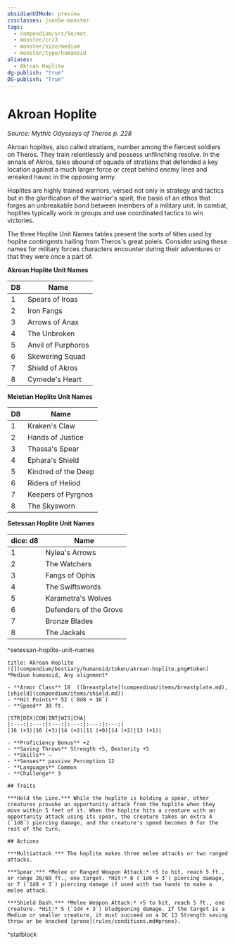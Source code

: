 ```yaml
---
obsidianUIMode: preview
cssclasses: json5e-monster
tags:
  - compendium/src/5e/mot
  - monster/cr/3
  - monster/size/medium
  - monster/type/humanoid
aliases:
  - Akroan Hoplite
dg-publish: "true"
DG-publish: "True"
---
```

# Akroan Hoplite
*Source: Mythic Odysseys of Theros p. 228*  

Akroan hoplites, also called stratians, number among the fiercest soldiers on Theros. They train relentlessly and possess unflinching resolve. In the annals of Akros, tales abound of squads of stratians that defended a key location against a much larger force or crept behind enemy lines and wreaked havoc in the opposing army.

Hoplites are highly trained warriors, versed not only in strategy and tactics but in the glorification of the warrior's spirit, the basis of an ethos that forges an unbreakable bond between members of a military unit. In combat, hoplites typically work in groups and use coordinated tactics to win victories.

The three Hoplite Unit Names tables present the sorts of titles used by hoplite contingents hailing from Theros's great poleis. Consider using these names for military forces characters encounter during their adventures or that they were once a part of.

**Akroan Hoplite Unit Names**

| D8 | Name |
|----|------|
| 1 | Spears of Iroas |
| 2 | Iron Fangs |
| 3 | Arrows of Anax |
| 4 | The Unbroken |
| 5 | Anvil of Purphoros |
| 6 | Skewering Squad |
| 7 | Shield of Akros |
| 8 | Cymede's Heart |{ #akroan-hoplite-unit-names}


**Meletian Hoplite Unit Names**

| D8 | Name |
|----|------|
| 1 | Kraken's Claw |
| 2 | Hands of Justice |
| 3 | Thassa's Spear |
| 4 | Ephara's Shield |
| 5 | Kindred of the Deep |
| 6 | Riders of Heliod |
| 7 | Keepers of Pyrgnos |
| 8 | The Skysworn |{ #meletian-hoplite-unit-names}


**Setessan Hoplite Unit Names**

| dice: d8 | Name |
|----------|------|
| 1 | Nylea's Arrows |
| 2 | The Watchers |
| 3 | Fangs of Ophis |
| 4 | The Swiftswords |
| 5 | Karametra's Wolves |
| 6 | Defenders of the Grove |
| 7 | Bronze Blades |
| 8 | The Jackals |
^setessan-hoplite-unit-names

```ad-statblock
title: Akroan Hoplite
![](compendium/bestiary/humanoid/token/akroan-hoplite.png#token)
*Medium humanoid, Any alignment*

- **Armor Class** 18  ([breastplate](compendium/items/breastplate.md), [shield](compendium/items/shield.md))
- **Hit Points** 52 (`8d8 + 16`)
- **Speed** 30 ft.

|STR|DEX|CON|INT|WIS|CHA|
|:---:|:---:|:---:|:---:|:---:|:---:|
|16 (+3)|16 (+3)|14 (+2)|11 (+0)|14 (+2)|13 (+1)|

- **Proficiency Bonus** +2
- **Saving Throws** Strength +5, Dexterity +5
- **Skills** ⏤
- **Senses** passive Perception 12
- **Languages** Common
- **Challenge** 3

## Traits

***Hold the Line.*** While the hoplite is holding a spear, other creatures provoke an opportunity attack from the hoplite when they move within 5 feet of it. When the hoplite hits a creature with an opportunity attack using its spear, the creature takes an extra 4 (`1d8`) piercing damage, and the creature's speed becomes 0 for the rest of the turn.

## Actions

***Multiattack.*** The hoplite makes three melee attacks or two ranged attacks.

***Spear.*** *Melee or Ranged Weapon Attack:* +5 to hit, reach 5 ft., or range 20/60 ft., one target. *Hit:* 6 (`1d6 + 3`) piercing damage, or 7 (`1d8 + 3`) piercing damage if used with two hands to make a melee attack.

***Shield Bash.*** *Melee Weapon Attack:* +5 to hit, reach 5 ft., one creature. *Hit:* 5 (`1d4 + 3`) bludgeoning damage. If the target is a Medium or smaller creature, it must succeed on a DC 13 Strength saving throw or be knocked [prone](rules/conditions.md#prone).
```
^statblock
